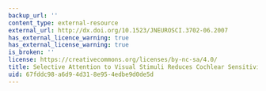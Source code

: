 ```yaml
---
backup_url: ''
content_type: external-resource
external_url: http://dx.doi.org/10.1523/JNEUROSCI.3702-06.2007
has_external_licence_warning: true
has_external_license_warning: true
is_broken: ''
license: https://creativecommons.org/licenses/by-nc-sa/4.0/
title: Selective Attention to Visual Stimuli Reduces Cochlear Sensitivity in Chinchillas
uid: 67fddc98-a6d9-4d31-8e95-4edbe9d0de5d
---
```

